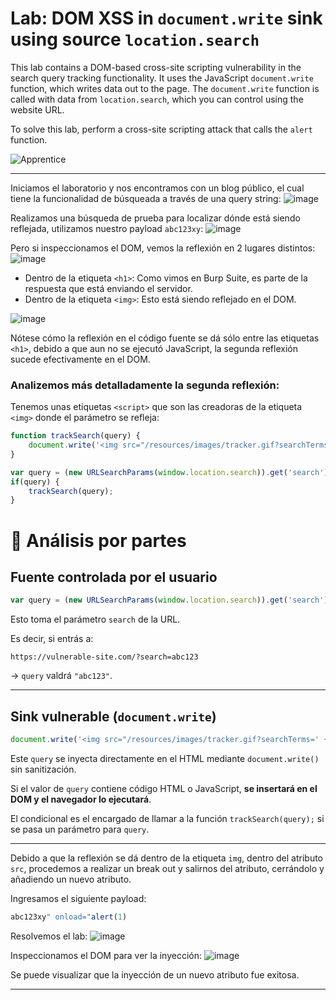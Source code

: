 # Lab: DOM XSS in `document.write` sink using source `location.search`

This lab contains a DOM-based cross-site scripting vulnerability in the search query tracking functionality. It uses the JavaScript `document.write` function, which writes data out to the page. The `document.write` function is called with data from `location.search`, which you can control using the website URL.

To solve this lab, perform a cross-site scripting attack that calls the `alert` function.  


![Apprentice](https://img.shields.io/badge/Aprentice-%2300a86b?style=for-the-badge&logo=portainer&logoColor=white)


---

Iniciamos el laboratorio y nos encontramos con un blog público, el cual tiene la funcionalidad de búsqueada a través de una query string:
![image](https://github.com/user-attachments/assets/d812c1dd-b38d-4bf4-990f-307ee98adb58)


Realizamos una búsqueda de prueba para localizar dónde está siendo reflejada, utilizamos nuestro payload `abc123xy`:
![image](https://github.com/user-attachments/assets/e6e406cd-027a-43de-8274-065ee1f087b6)


Pero si inspeccionamos el DOM, vemos la reflexión en 2 lugares distintos:
![image](https://github.com/user-attachments/assets/872486a6-a0a9-4b92-abd4-4fe40440dbfb)

- Dentro de la etiqueta `<h1>`: Como vimos en Burp Suite, es parte de la respuesta que está enviando el servidor.
- Dentro de la etiqueta `<img>`: Esto está siendo reflejado en el DOM.

![image](https://github.com/user-attachments/assets/1b4e2c5e-38b7-4fe6-8968-d4df4815302f)

Nótese cómo la reflexión en el código fuente se dá sólo entre las etiquetas `<h1>`, debido a que aun no se ejecutó JavaScript, la segunda reflexión sucede efectivamente en el DOM.


### Analizemos más detalladamente la segunda reflexión:

Tenemos unas etiquetas `<script>` que son las creadoras de la etiqueta `<img>` donde el parámetro se refleja:
```js
function trackSearch(query) {
    document.write('<img src="/resources/images/tracker.gif?searchTerms=' + query + '">');
}

var query = (new URLSearchParams(window.location.search)).get('search');
if(query) {
    trackSearch(query);
}
```
# 🧠 Análisis por partes

## Fuente controlada por el usuario

```javascript
var query = (new URLSearchParams(window.location.search)).get('search');
```

Esto toma el parámetro `search` de la URL.

Es decir, si entrás a:

```
https://vulnerable-site.com/?search=abc123
```

→ `query` valdrá `"abc123"`.

---

## Sink vulnerable (`document.write`)

```javascript
document.write('<img src="/resources/images/tracker.gif?searchTerms=' + query + '">');
```

Este `query` se inyecta directamente en el HTML mediante `document.write()` sin sanitización.

Si el valor de `query` contiene código HTML o JavaScript, **se insertará en el DOM y el navegador lo ejecutará**.


El condicional es el encargado de llamar a la función `trackSearch(query);` si se pasa un parámetro para `query`.  

---

Debido a que la reflexión se dá dentro de la etiqueta `img`, dentro del atributo `src`, procedemos a realizar un break out y salirnos del atributo, cerrándolo y añadiendo un nuevo atributo.

Ingresamos el siguiente payload:

```js
abc123xy" onload="alert(1)
```

Resolvemos el lab:
![image](https://github.com/user-attachments/assets/88aa4b5c-ea21-4a1b-a75a-21d047e412d4)

Inspeccionamos el DOM para ver la inyección:
![image](https://github.com/user-attachments/assets/5631f1f6-6f47-4c32-a214-047de45bbf8e)

Se puede visualizar que la inyección de un nuevo atributo fue exitosa.


---
